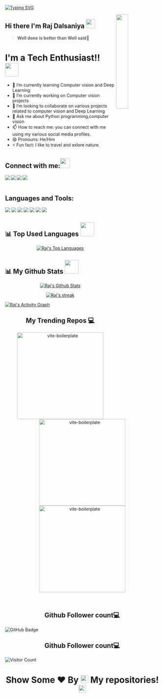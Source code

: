 
[![Typing SVG](https://readme-typing-svg.herokuapp.com?color=F77222&size=29&multiline=true&width=700&lines=Welcome+To+Raj+Dalsaniya's+GitHub+Profile)](https://git.io/typing-svg)

<a href="#"><img width="28%" height="auto" align="right" src="https://user-images.githubusercontent.com/76244600/130684066-fb0b5e47-6c93-469e-ba45-7cb62833b965.png" /></a>
## Hi there I'm Raj Dalsaniya <img src="https://github.com/TheDudeThatCode/TheDudeThatCode/blob/master/Assets/Mario_Hello_Big.gif" width="30px">
> **Well done is better than Well said**💪

# I'm a Tech Enthusiast!! </b>&nbsp;<img src="https://github.com/TheDudeThatCode/TheDudeThatCode/blob/master/Assets/Developer.gif" width="44px">

- 🌱 I’m currently learning Computer vision and Deep Learning
- 🔭 I’m currently working on Computer vision projects
- 👯 I’m looking to collaborate on various projects related to computer vision and Deep Learning
- 💬 Ask me about Python programming,computer vision 
- 📫 How to reach me: you can connect with me using my various social media profiles.
- 😄 Pronouns: He/Him
- ⚡ Fun fact: I like to travel and exlore nature.


## Connect with me:<img src="https://github.com/TheDudeThatCode/TheDudeThatCode/blob/master/Assets/Handshake.gif" height="32px">
<a href="https://www.linkedin.com/in/raj-dalsaniya/" target="blank" >
  <img align="left"  src="https://img.shields.io/badge/LinkedIn-0077B5?style=for-the-badge&logo=linkedin&logoColor=white" />
  </a>
<a href="https://twitter.com/Raj__1912" target="blank" >
    <img align="left" src="https://img.shields.io/badge/Twitter-1DA1F2?style=for-the-badge&logo=twitter&logoColor=white"/>
  </a>
  <a href="https://www.instagram.com/rd_1912/">
    <img align="left"  src="https://img.shields.io/badge/Instagram-E4405F?style=for-the-badge&logo=instagram&logoColor=white" />
  </a>
  <a href="mailto:rajdalsaniya1995@gmail.com">
    <img align="left"src="https://img.shields.io/badge/Gmail-D14836?style=for-the-badge&logo=gmail&logoColor=white" />
  </a>
  <br>
  <br>
  
 ## Languages and Tools:
![](https://img.shields.io/badge/C-00599C?style=for-the-badge&logo=c&logoColor=white)
![](https://img.shields.io/badge/Python-FFD43B?style=for-the-badge&logo=python&logoColor=blue)
![](https://img.shields.io/badge/Qt-41CD52?style=for-the-badge&logo=qt&logoColor=white)
![](https://img.shields.io/badge/OpenCV-27338e?style=for-the-badge&logo=OpenCV&logoColor=white)
![](https://img.shields.io/badge/PyCharm-000000.svg?&style=for-the-badge&logo=PyCharm&logoColor=white)
![](https://img.shields.io/badge/Arduino_IDE-00979D?style=for-the-badge&logo=arduino&logoColor=white)
![](https://img.shields.io/badge/GitHub-100000?style=for-the-badge&logo=github&logoColor=white)
<br>

## 📊 Top Used Languages <img src="https://user-images.githubusercontent.com/76244600/130684889-4425a8ef-53ba-48f3-9433-871976fba0e9.gif" width="45px">
<!--  <a > <img src="https://github-readme-stats.vercel.app/api/top-langs/?username=RD191295&layout=compact&show_icons=true&bg_color=45,fc00ff,00dbde&title_color=000&text_color=000"  align="center" height="165" /></a> -->
 <p align="center" >
 <a href="#"><img alt="Raj's Top Languages" src="https://github-readme-stats.vercel.app/api/top-langs/?username=RD191295&langs_count=8&count_private=true&layout=compact&theme=react&hide_border=false&bg_color=0D1117" /></a></p>

## 📊 My Github Stats <img src="https://user-images.githubusercontent.com/76244600/130684889-4425a8ef-53ba-48f3-9433-871976fba0e9.gif" width="45px">

  
   <p align="center" >
 <a href="#"><img alt="Raj's Github Stats"   src="https://github-readme-stats.vercel.app/api?username=RD191295&show_icons=false&count_private=true&theme=react&hide_border=true&bg_color=0D1117" /></a></p>
  <p align="center" >
 <a href="#"><img  alt="Raj's streak"  src="https://github-readme-streak-stats.herokuapp.com/?user=RD191295&theme=black-ice&hide_border=true&stroke=0000&background=0D1117" /> </a></p>


<a href="#"><img alt="Raj's Activity Graph" src="https://activity-graph.herokuapp.com/graph?username=RD191295&bg_color=0D1117&color=5BCDEC&line=5BCDEC&point=FFFFFF&hide_border=true" /></a>

<!-- 
<table><td valign="top" width="50%">
 -->
<!-- </td><td valign="top" width="50%"> -->

<!-- <img src="https://github-readme-streak-stats.herokuapp.com/?user=Rameshchandrapola&theme=radical&hide_border=true&stroke=0000&background=060A0CD0" align="left" style="width: 100%" /> -->
<!-- </td></table>   -->

<h2 align="center">My Trending Repos 💻</h2>
 <p align='center'>
  <a href="https://github.com/RD191295/MedTech"><img width="282" src="https://denvercoder1-github-readme-stats.vercel.app/api/pin/?username=RD191295&repo=MedTech&theme=react&bg_color=1F222E&title_color=8FBCBB&icon_color=F8D866&hide_border=true&show_icons=false" alt="vite-boilerplate"></a>
<a href="https://github.com/RD191295/Distance_between_points"><img width="282" src="https://denvercoder1-github-readme-stats.vercel.app/api/pin/?username=RD191295&repo=Distance_between_points&theme=react&bg_color=1F222E&title_color=8FBCBB&icon_color=F8D866&hide_border=true&show_icons=false" alt="vite-boilerplate"></a>
<a href="https://github.com/RD191295/Instrument_Cluster"><img width="282" src="https://denvercoder1-github-readme-stats.vercel.app/api/pin/?username=RD191295&repo=Instrument_Cluster&theme=react&bg_color=1F222E&title_color=8FBCBB&icon_color=F8D866&hide_border=true&show_icons=false" alt="vite-boilerplate"></a>
</p>
<br>
<h2 align="center">Github Follower count💻</h2>
<a><img src="https://img.shields.io/github/followers/RD191295?label=Followers&style=social" alt="GitHub Badge"></a>
<h2 align="center">Github Follower count💻</h2>
<a><img src="https://komarev.com/ghpvc/?username=RD191295&color=orange&style=flat-square" alt="Visitor Count"></a>

  ### <h1><p align ="center"> Show Some ❤️ By  <img src="https://media.giphy.com/media/ObNTw8Uzwy6KQ/giphy.gif" width="25px"> My repositories!<img src="https://user-images.githubusercontent.com/76244600/130682427-5b987fe2-9a2e-4e08-9e59-b951a8e58a84.gif" width="25px"></p> </h1>
